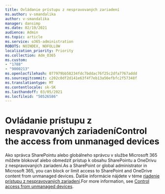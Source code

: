 ```yaml
---
title: Ovládanie prístupu z nespravovaných zariadení
ms.author: v-smandalika
author: v-smandalika
manager: dansimp
ms.date: 02/19/2021
audience: Admin
ms.topic: article
ms.service: o365-administration
ROBOTS: NOINDEX, NOFOLLOW
localization_priority: Priority
ms.collection: Adm_O365
ms.custom:
- "1788"
- "9000213"
ms.openlocfilehash: 077979bb58234fdc7bddac76f25c2dfa7767addd
ms.sourcegitcommit: c202c0df2d141e63f4f7eb13a56efbfc2f57348f
ms.translationtype: MT
ms.contentlocale: sk-SK
ms.lasthandoff: 03/05/2021
ms.locfileid: "50526586"
---
```

# <a name="control-the-access-from-unmanaged-devices"></a><span data-ttu-id="9987b-102">Ovládanie prístupu z nespravovaných zariadení</span><span class="sxs-lookup"><span data-stu-id="9987b-102">Control the access from unmanaged devices</span></span>

<span data-ttu-id="9987b-103">Ako správca SharePointu alebo globálneho správcu v službe Microsoft 365 môžete blokovať alebo obmedziť prístup k obsahu SharePointu a OneDrivu z nespravovaných zariadení.</span><span class="sxs-lookup"><span data-stu-id="9987b-103">As a SharePoint or global administrator in Microsoft 365, you can block or limit access to SharePoint and OneDrive content from unmanaged devices.</span></span> <span data-ttu-id="9987b-104">Ďalšie informácie nájdete v téme [riadenie prístupu z nespravovaných zariadení](https://docs.microsoft.com/sharepoint/control-access-from-unmanaged-devices).</span><span class="sxs-lookup"><span data-stu-id="9987b-104">For more information, see [Control access from unmanaged devices](https://docs.microsoft.com/sharepoint/control-access-from-unmanaged-devices).</span></span>